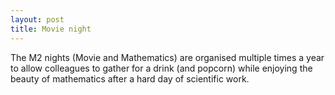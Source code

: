 ```yaml
---
layout: post
title: Movie night 
---
```


The M2 nights (Movie and Mathematics) are organised multiple times a year to 
allow colleagues to gather for a drink (and popcorn) while enjoying the 
beauty of mathematics after a hard day of scientific work.

